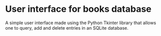 # User interface for books database
A simple user interface made using the Python Tkinter library that allows one to query, add and delete entries in an SQLite database.
